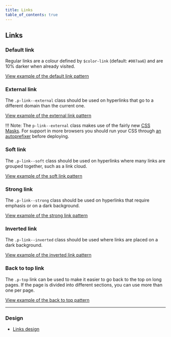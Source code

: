 ```yaml
---
title: Links
table_of_contents: true
---
```


## Links

### Default link

Regular links are a colour defined by `$color-link` (default: `#007aa6`) and are 10% darker when already visited.

<a href="https://canonical-web-and-design.github.io/vanilla-framework/examples/base/links/"
    class="js-example">
    View example of the default link pattern
</a>

### External link

The `.p-link--external` class should be used on hyperlinks that go to a different domain than the current one.

<a href="https://canonical-web-and-design.github.io/vanilla-framework/examples/patterns/links/links-external/"
    class="js-example">
    View example of the external link pattern
</a>

!!! Note:
    The `p-link--external` class makes use of the fairly new [CSS Masks](http://www.caniuse.com/#search=mask). For support in more browsers you should run your CSS through [an autoprefixer](https://www.npmjs.com/package/autoprefixer) before deploying.

### Soft link

The `.p-link--soft` class should be used on hyperlinks where many links are grouped together, such as a link cloud.

<a href="https://canonical-web-and-design.github.io/vanilla-framework/examples/patterns/links/links-soft/"
    class="js-example">
    View example of the soft link pattern
</a>

### Strong link

The `.p-link--strong` class should be used on hyperlinks that require emphasis or on a dark background.

<a href="https://canonical-web-and-design.github.io/vanilla-framework/examples/patterns/links/links-strong/"
    class="js-example">
    View example of the strong link pattern
</a>

### Inverted link

The `.p-link--inverted` class should be used where links are placed on a dark background.

<a href="https://canonical-web-and-design.github.io/vanilla-framework/examples/patterns/links/links-inverted/"
    class="js-example">
    View example of the inverted link pattern
</a>

### Back to top link

The `.p-top` link can be used to make it easier to go back to the top on long pages. If the page is divided into different sections, you can use more than one per page.

<a href="https://canonical-web-and-design.github.io/vanilla-framework/examples/patterns/links/links-back-to-top/"
    class="js-example">
    View example of the back to top pattern
</a>

<hr />

### Design

* [Links design](https://github.com/ubuntudesign/vanilla-design/tree/master/Links)
